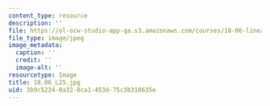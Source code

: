 ```yaml
---
content_type: resource
description: ''
file: https://ol-ocw-studio-app-qa.s3.amazonaws.com/courses/18-06-linear-algebra-spring-2010/3b9c52240a328ca1453d75c3b310635e_18.06_L25.jpg
file_type: image/jpeg
image_metadata:
  caption: ''
  credit: ''
  image-alt: ''
resourcetype: Image
title: 18.06_L25.jpg
uid: 3b9c5224-0a32-8ca1-453d-75c3b310635e
---
```

